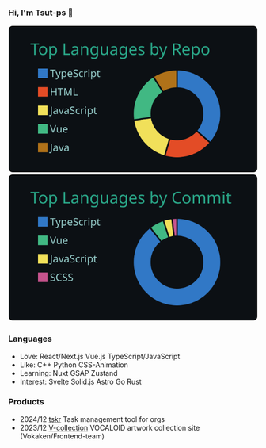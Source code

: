### Hi, I'm Tsut-ps 👋

[![](https://raw.githubusercontent.com/Tsut-ps/Tsut-ps/main/profile-summary-card-output/gotham/1-repos-per-language.svg)](https://github.com/vn7n24fzkq/github-profile-summary-cards) [![](https://raw.githubusercontent.com/Tsut-ps/Tsut-ps/main/profile-summary-card-output/gotham/2-most-commit-language.svg)](https://github.com/vn7n24fzkq/github-profile-summary-cards)

### Languages
- Love: React/Next.js Vue.js TypeScript/JavaScript
- Like: C++ Python CSS-Animation
- Learning: Nuxt GSAP Zustand
- Interest: Svelte Solid.js Astro Go Rust

### Products
- 2024/12 [tskr](https://github.com/Tsut-ps/tskr) Task management tool for orgs
- 2023/12 [V-collection](https://v-collection.vocakentdu.com/) VOCALOID artwork collection site (Vokaken/Frontend-team)

